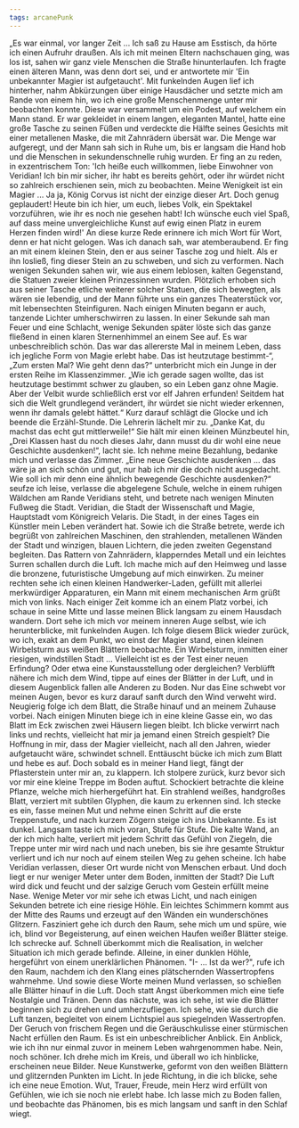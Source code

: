 ```yaml
---
tags: arcanePunk
---
```

 
„Es war einmal, vor langer Zeit … Ich saß zu Hause am Esstisch, da hörte ich einen Aufruhr draußen. Als ich mit meinen Eltern nachschauen ging, was los ist, sahen wir ganz viele Menschen die Straße hinunterlaufen. Ich fragte einen älteren Mann, was denn dort sei, und er antwortete mir 'Ein unbekannter Magier ist aufgetaucht'. Mit funkelnden Augen lief ich hinterher, nahm Abkürzungen über einige Hausdächer und setzte mich am Rande von einem hin, wo ich eine große Menschenmenge unter mir beobachten konnte. Diese war versammelt um ein Podest, auf welchem ein Mann stand. Er war gekleidet in einem langen, eleganten Mantel, hatte eine große Tasche zu seinen Füßen und verdeckte die Hälfte seines Gesichts mit einer metallenen Maske, die mit Zahnrädern übersät war. Die Menge war aufgeregt, und der Mann sah sich in Ruhe um, bis er langsam die Hand hob und die Menschen in sekundenschnelle ruhig wurden. Er fing an zu reden, in exzentrischem Ton: 'Ich heiße euch willkommen, liebe Einwohner von Veridian! Ich bin mir sicher, ihr habt es bereits gehört, oder ihr würdet nicht so zahlreich erschienen sein, mich zu beobachten. Meine Wenigkeit ist ein Magier ... Ja ja, König Corvus ist nicht der einzige dieser Art. Doch genug geplaudert! Heute bin ich hier, um euch, liebes Volk, ein Spektakel vorzuführen, wie ihr es noch nie gesehen habt! Ich wünsche euch viel Spaß, auf dass meine unvergleichliche Kunst auf ewig einen Platz in eurem Herzen finden wird!' An diese kurze Rede erinnere ich mich Wort für Wort, denn er hat nicht gelogen. Was ich danach sah, war atemberaubend. Er fing an mit einem kleinen Stein, den er aus seiner Tasche zog und hielt. Als er ihn losließ, fing dieser Stein an zu schweben, und sich zu verformen. Nach wenigen Sekunden sahen wir, wie aus einem leblosen, kalten Gegenstand, die Statuen zweier kleinen Prinzessinnen wurden. Plötzlich erhoben sich aus seiner Tasche etliche weiterer solcher Statuen, die sich bewegten, als wären sie lebendig, und der Mann führte uns ein ganzes Theaterstück vor, mit lebensechten Steinfiguren. Nach einigen Minuten begann er auch, tanzende Lichter umherschwirren zu lassen. In einer Sekunde sah man Feuer und eine Schlacht, wenige Sekunden später löste sich das ganze fließend in einen klaren Sternenhimmel an einem See auf. Es war unbeschreiblich schön. Das war das allererste Mal in meinem Leben, dass ich jegliche Form von Magie erlebt habe. Das ist heutzutage bestimmt-“, „Zum ersten Mal? Wie geht denn das?“ unterbricht mich ein Junge in der ersten Reihe im Klassenzimmer. „Wie ich gerade sagen wollte, das ist heutzutage bestimmt schwer zu glauben, so ein Leben ganz ohne Magie. Aber der Velbit wurde schließlich erst vor elf Jahren erfunden! Seitdem hat sich die Welt grundlegend verändert, ihr würdet sie nicht wieder erkennen, wenn ihr damals gelebt hättet.“ Kurz darauf schlägt die Glocke und ich beende die Erzähl-Stunde. Die Lehrerin lächelt mir zu. „Danke Kat, du machst das echt gut mittlerweile!“ Sie hält mir einen kleinen Münzbeutel hin, „Drei Klassen hast du noch dieses Jahr, dann musst du dir wohl eine neue Geschichte ausdenken!“, lacht sie. Ich nehme meine Bezahlung, bedanke mich und verlasse das Zimmer. „Eine neue Geschichte ausdenken … das wäre ja an sich schön und gut, nur hab ich mir die doch nicht ausgedacht. Wie soll ich mir denn eine ähnlich bewegende Geschichte ausdenken?“ seufze ich leise, verlasse die abgelegene Schule, welche in einem ruhigen Wäldchen am Rande Veridians steht, und betrete nach wenigen Minuten Fußweg die Stadt. Veridian, die Stadt der Wissenschaft und Magie, Hauptstadt vom Königreich Velaris. Die Stadt, in der eines Tages ein Künstler mein Leben verändert hat. Sowie ich die Straße betrete, werde ich begrüßt von zahlreichen Maschinen, den strahlenden, metallenen Wänden der Stadt und winzigen, blauen Lichtern, die jeden zweiten Gegenstand begleiten. Das Rattern von Zahnrädern, klapperndes Metall und ein leichtes Surren schallen durch die Luft. Ich mache mich auf den Heimweg und lasse die bronzene, futuristische Umgebung auf mich einwirken. Zu meiner rechten sehe ich einen kleinen Handwerker-Laden, gefüllt mit allerlei merkwürdiger Apparaturen, ein Mann mit einem mechanischen Arm grüßt mich von links. Nach einiger Zeit komme ich an einem Platz vorbei, ich schaue in seine Mitte und lasse meinen Blick langsam zu einem Hausdach wandern. Dort sehe ich mich vor meinem inneren Auge selbst, wie ich herunterblicke, mit funkelnden Augen. Ich folge diesem Blick wieder zurück, wo ich, exakt an dem Punkt, wo einst der Magier stand, einen kleinen Wirbelsturm aus weißen Blättern beobachte. Ein Wirbelsturm, inmitten einer riesigen, windstillen Stadt … Vielleicht ist es der Test einer neuen Erfindung? Oder etwa eine Kunstausstellung oder dergleichen? Verblüfft nähere ich mich dem Wind, tippe auf eines der Blätter in der Luft, und in diesem Augenblick fallen alle Anderen zu Boden. Nur das Eine schwebt vor meinen Augen, bevor es kurz darauf sanft durch den Wind verweht wird. Neugierig folge ich dem Blatt, die Straße hinauf und an meinem Zuhause vorbei. Nach einigen Minuten biege ich in eine kleine Gasse ein, wo das Blatt im Eck zwischen zwei Häusern liegen bleibt. Ich blicke verwirrt nach links und rechts, vielleicht hat mir ja jemand einen Streich gespielt? Die Hoffnung in mir, dass der Magier vielleicht, nach all den Jahren, wieder aufgetaucht wäre, schwindet schnell. Enttäuscht bücke ich mich zum Blatt und hebe es auf. Doch sobald es in meiner Hand liegt, fängt der Pflasterstein unter mir an, zu klappern. Ich stolpere zurück, kurz bevor sich vor mir eine kleine Treppe im Boden auftut. Schockiert betrachte die kleine Pflanze, welche mich hierhergeführt hat. Ein strahlend weißes, handgroßes Blatt, verziert mit subtilen Glyphen, die kaum zu erkennen sind. Ich stecke es ein, fasse meinen Mut und nehme einen Schritt auf die erste Treppenstufe, und nach kurzem Zögern steige ich ins Unbekannte. Es ist dunkel. Langsam taste ich mich voran, Stufe für Stufe. Die kalte Wand, an der ich mich halte, verliert mit jedem Schritt das Gefühl von Ziegeln, die Treppe unter mir wird nach und nach uneben, bis sie ihre gesamte Struktur verliert und ich nur noch auf einem steilen Weg zu gehen scheine. Ich habe Veridian verlassen, dieser Ort wurde nicht von Menschen erbaut. Und doch liegt er nur weniger Meter unter dem Boden, inmitten der Stadt? Die Luft wird dick und feucht und der salzige Geruch vom Gestein erfüllt meine Nase. Wenige Meter vor mir sehe ich etwas Licht, und nach einigen Sekunden betrete ich eine riesige Höhle. Ein leichtes Schimmern kommt aus der Mitte des Raums und erzeugt auf den Wänden ein wunderschönes Glitzern. Fasziniert gehe ich durch den Raum, sehe mich um und spüre, wie ich, blind vor Begeisterung, auf einen weichen Haufen weißer Blätter steige. Ich schrecke auf. Schnell überkommt mich die Realisation, in welcher Situation ich mich gerade befinde. Alleine, in einer dunklen Höhle, hergeführt von einem unerklärlichen Phänomen. "I- ... Ist da wer?", rufe ich den Raum, nachdem ich den Klang eines plätschernden Wassertropfens wahrnehme. Und sowie diese Worte meinen Mund verlassen, so schießen alle Blätter hinauf in die Luft. Doch statt Angst überkommen mich eine tiefe Nostalgie und Tränen. Denn das nächste, was ich sehe, ist wie die Blätter beginnen sich zu drehen und umherzufliegen. Ich sehe, wie sie durch die Luft tanzen, begleitet von einem Lichtspiel aus spiegelnden Wassertropfen. Der Geruch von frischem Regen und die Geräuschkulisse einer stürmischen Nacht erfüllen den Raum. Es ist ein unbeschreiblicher Anblick. Ein Anblick, wie ich ihn nur einmal zuvor in meinem Leben wahrgenommen habe. Nein, noch schöner. Ich drehe mich im Kreis, und überall wo ich hinblicke, erscheinen neue Bilder. Neue Kunstwerke, geformt von den weißen Blättern und glitzernden Punkten im Licht. In jede Richtung, in die ich blicke, sehe ich eine neue Emotion. Wut, Trauer, Freude, mein Herz wird erfüllt von Gefühlen, wie ich sie noch nie erlebt habe. Ich lasse mich zu Boden fallen, und beobachte das Phänomen, bis es mich langsam und sanft in den Schlaf wiegt.